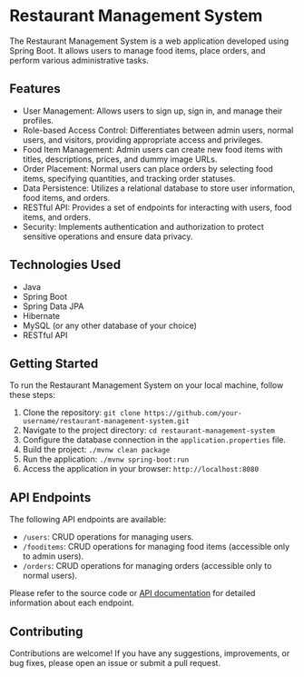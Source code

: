 # Restaurant Management System

The Restaurant Management System is a web application developed using Spring Boot. It allows users to manage food items, place orders, and perform various administrative tasks.

## Features

- User Management: Allows users to sign up, sign in, and manage their profiles.
- Role-based Access Control: Differentiates between admin users, normal users, and visitors, providing appropriate access and privileges.
- Food Item Management: Admin users can create new food items with titles, descriptions, prices, and dummy image URLs.
- Order Placement: Normal users can place orders by selecting food items, specifying quantities, and tracking order statuses.
- Data Persistence: Utilizes a relational database to store user information, food items, and orders.
- RESTful API: Provides a set of endpoints for interacting with users, food items, and orders.
- Security: Implements authentication and authorization to protect sensitive operations and ensure data privacy.

## Technologies Used

- Java
- Spring Boot
- Spring Data JPA
- Hibernate
- MySQL (or any other database of your choice)
- RESTful API

## Getting Started

To run the Restaurant Management System on your local machine, follow these steps:

1. Clone the repository: `git clone https://github.com/your-username/restaurant-management-system.git`
2. Navigate to the project directory: `cd restaurant-management-system`
3. Configure the database connection in the `application.properties` file.
4. Build the project: `./mvnw clean package`
5. Run the application: `./mvnw spring-boot:run`
6. Access the application in your browser: `http://localhost:8080`

## API Endpoints

The following API endpoints are available:

- `/users`: CRUD operations for managing users.
- `/fooditems`: CRUD operations for managing food items (accessible only to admin users).
- `/orders`: CRUD operations for managing orders (accessible only to normal users).

Please refer to the source code or [API documentation](https://documenter.getpostman.com/view/26741522/2s93kz54n4) for detailed information about each endpoint.

## Contributing

Contributions are welcome! If you have any suggestions, improvements, or bug fixes, please open an issue or submit a pull request.
